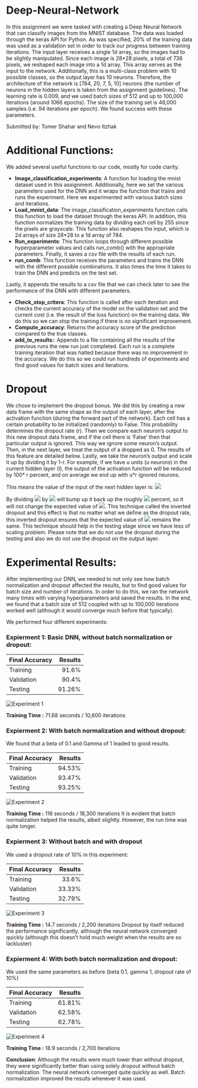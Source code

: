 # Deep-Neural-Network
In this assignment we were tasked with creating a Deep Neural Network that can classify images from the MNIST database.
The data was loaded through the keras API for Python. As was specified, 20% of the training data was used as a validation set in order to track our progress between training iterations.
The input layer receives a single 1d array, so the images had to be slightly manipulated. Since each image is 28*28 pixels, a total of 738 pixels, we reshaped each image into a 1d array. This array serves as the input to the network. Additionally, this is a multi-class problem with 10 possible classes, so the output layer has 10 neurons.
Therefore, the architecture of the network is [784, 20, 7, 5, 10] neurons (the number of neurons in the hidden layers is taken from the assignment guidelines). The learning rate is 0.009, and we used batch sizes of 512 and up to 100,000 iterations (around 1066 epochs). The size of the training set is 48,000 samples (i.e. 94 iterations per epoch). We found success with these parameters.

Submitted by: Tomer Shahar and Nevo Itzhak

# Additional Functions:
We added several useful functions to our code, mostly for code clarity.
- **Image_classification_experiments**:
A function for loading the mnist dataset used in this assignment. Additionally, here we set the various parameters used for the DNN and it wraps the function that trains and runs the experiment. Here we experimented with various batch sizes and iterations.
- **Load_mnist_data**:
The image_classification_experiments function calls this function to load the dataset through the keras API. In addition, this function normalizes the training data by dividing each cell by 255 since the pixels are grayscale. This function also reshapes the input, which is 2d arrays of size 28*28 to a 1d array of 784. 
-	**Run_experiments**:
This function loops through different possible hyperparameter values and calls run_comb() with the appropriate parameters. Finally, it saves a csv file with the results of each run.
-	**run_comb**:
This function receives the parameters and trains the DNN with the different possible combinations. It also times the time it takes to train the DNN and predicts on the test set. 

Lastly, it appends the results to a csv file that we can check later to see the performance of the DNN with different parameters.

-	**Check_stop_critera**:
This function is called after each iteration and checks the current accuracy of the model on the validation set and the current cost (i.e. the result of the loss function) on the
training data. We do this so we can stop the training if there is no significant improvement.
-	**Compute_accuracy**:
Returns the accuracy score of the prediction compared to the true classes.
- **add_to_results:**:
Appends to a file containing all the results of the previous runs the new run just completed. Each run is a complete training iteration that was halted because there was no improvement in the accuracy. We do this so we could run hundreds of experiments and find good values for batch sizes and iterations.


# Dropout
We chose to implement the dropout bonus. We did this by creating a new data frame with the same shape as the output of each layer, after the activation function (during the forward part of the network). Each cell has a certain probability to be initialized (randomly) to False. This probability determines the dropout rate (r). Then we compare each neuron’s output to this new dropout data frame, and if the cell there is ‘False’ then that particular output is ignored. This way we ignore some neuron’s output. Then, in the next layer, we treat the output of a dropped as 0. The results of this feature are detailed below.
Lastly, we take the neuron’s output and scale it up by dividing it by 1-r. For example, if we have u units (u neurons) in the current hidden layer (l), the output of the activation function will be reduced by 100* r percent, and on average we end up with u*r ignored neurons.

This means the value of the input of the next hidden layer is:
<img src="https://render.githubusercontent.com/render/math?math=Z^{l%2B1}=w^{i%2B1}*a^{l}+b^{i%2B1}">

By dividing <img src="https://render.githubusercontent.com/render/math?math=a^l"> by <img src="https://render.githubusercontent.com/render/math?math=1-r"> will bump up it back up the roughly <img src="https://render.githubusercontent.com/render/math?math=r"> percent, so it will not change the expected value of <img src="https://render.githubusercontent.com/render/math?math=a^l">. This technique called the inverted dropout and this effect is that no matter what we define as the dropout rate, this inverted dropout ensures that the expected value of <img src="https://render.githubusercontent.com/render/math?math=a^l"> remains the same. This technique should help in the testing stage since we have less of scaling problem.
Please note that we do not use the dropout during the testing and also we do not use the dropout on the output layer.


# Experimental Results:
After implementing our DNN, we needed to not only see how batch normalization and dropout affected the results, but to find good values for batch size and number of iterations. In order to do this, we ran the network many times with varying hyperparameters and saved the results. In the end, we found that a batch size of 512 coupled with up to 100,000 iterations worked well (although it would converge much before that typically).

We performed four different experiments:

### Expierment 1: Basic DNN, without batch normalization or dropout: 

| Final Accuracy      | Results |
| --------- | -----:|
| Training  | 91.6% |
| Validation     |   90.4% |
| Testing      |   91.26% |

![Experiment 1](https://github.com/nevoit/Deep-Neural-Network/blob/master/figures/ex1.png?raw=true "Experiment 1")

**Training Time :**  71.68 seconds / 10,600 iterations

### Expierment 2: With batch normalization and without dropout:
We found that a beta of 0.1 and Gamma of 1 leaded to good results.

| Final Accuracy      | Results |
| --------- | -----:|
| Training  | 94.53% |
| Validation     |   93.47% |
| Testing      |   93.25% |

![Experiment 2](https://github.com/nevoit/Deep-Neural-Network/blob/master/figures/ex2.png?raw=true "Experiment 2")

**Training Time :**  116 seconds / 18,300 iterations
It is evident that batch normalization helped the results, albeit slightly. However, the run time was quite longer.

### Expierment 3: Without batch and with dropout
We used a dropout rate of 10% in this experiment:

| Final Accuracy      | Results |
| --------- | -----:|
| Training  | 33.6% |
| Validation     |   33.33% |
| Testing      |  32.79% |

![Experiment 3](https://github.com/nevoit/Deep-Neural-Network/blob/master/figures/ex3.png?raw=true "Experiment 3")

**Training Time :**  14.7 seconds / 2,200 iterations
Dropout by itself reduced the performance significantly, although the neural network converged quickly (although this doesn’t hold much weight when the results are so lackluster)


### Expierment 4: With both batch normalization and dropout:
We used the same parameters as before (beta 0.1, gamma 1, dropout rate of 10%)

| Final Accuracy      | Results |
| --------- | -----:|
| Training  | 61.81% |
| Validation     |   62.58% |
| Testing      |  62.78% |

![Experiment 4](https://github.com/nevoit/Deep-Neural-Network/blob/master/figures/ex4.png?raw=true "Experiment 4")

**Training Time :**  18.9 seconds / 2,700 iterations

**Conclusion**: Although the results were much lower than without dropout, they were significantly better than using solely dropout without batch normalization. The neural network converged quite quickly as well. Batch normalization improved the results whenever it was used.
